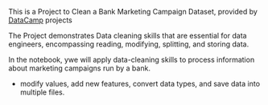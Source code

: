 This is a Project to Clean a Bank Marketing Campaign Dataset, provided by [DataCamp](https://app.datacamp.com/learn/projects/1613) projects 

The Project demonstrates Data cleaning skills that are essential for data engineers, encompassing reading, modifying, splitting, and storing data.

In the notebook, ywe will apply data-cleaning skills to process information about marketing campaigns run by a bank.

* modify values, add new features, convert data types, and save data into multiple files.
